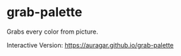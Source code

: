 # grab-palette
Grabs every color from picture.

Interactive Version: https://auragar.github.io/grab-palette
